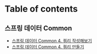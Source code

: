 # Table of contents

## 스프링 데이터 Common

* [스프링 데이터 Common 4. 쿼리 작성해보기](README.md)
* [스프링 데이터 Common 4. 쿼리 만들기](common/common-4.-1.md)
